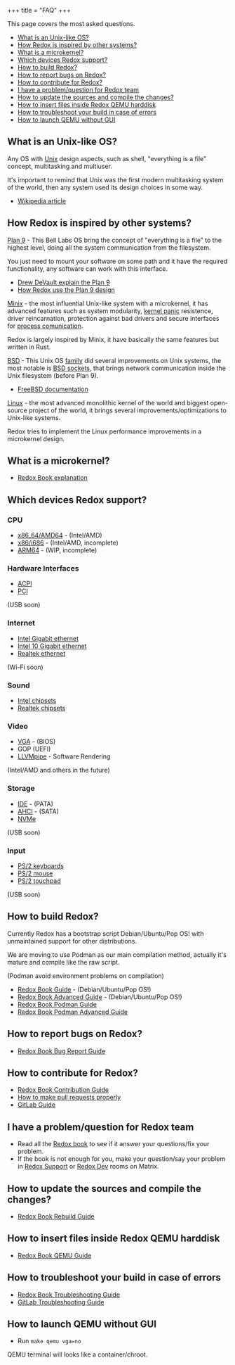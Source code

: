 +++
title = "FAQ"
+++

This page covers the most asked questions.



- [What is an Unix-like OS?](#what-is-an-unix-like-os)
- [How Redox is inspired by other systems?](#how-redox-is-inspired-by-other-systems)
- [What is a microkernel?](#what-is-a-microkernel)
- [Which devices Redox support?](#which-devices-redox-support)
- [How to build Redox?](#how-to-build-redox)
- [How to report bugs on Redox?](#how-to-report-bugs-on-redox)
- [How to contribute for Redox?](#how-to-contribute-for-redox)
- [I have a problem/question for Redox team](#i-have-a-problemquestion-for-redox-team)
- [How to update the sources and compile the changes?](#how-to-update-the-sources-and-compile-the-changes)
- [How to insert files inside Redox QEMU harddisk](#how-to-insert-files-inside-redox-qemu-harddisk)
- [How to troubleshoot your build in case of errors](#how-to-troubleshoot-your-build-in-case-of-errors)
- [How to launch QEMU without GUI](#how-to-launch-qemu-without-gui)



## What is an Unix-like OS?


Any OS with [Unix] design aspects, such as shell, "everything is a file" concept, multitasking and multiuser.


It's important to remind that Unix was the first modern multitasking system of the world, then any system used its design choices in some way.


- [Wikipedia article]

[Unix]: https://en.wikipedia.org/wiki/Unix
[Wikipedia article]: https://en.wikipedia.org/wiki/Unix-like

## How Redox is inspired by other systems?


[Plan 9] - This Bell Labs OS bring the concept of "everything is a file" to the highest level, doing all the system communication from the filesystem.


You just need to mount your software on some path and it have the required functionality, any software can work with this interface.


- [Drew DeVault explain the Plan 9]
- [How Redox use the Plan 9 design]


[Plan 9]: http://9p.io/plan9/index.html
[Drew DeVault explain the Plan 9]: https://drewdevault.com/2022/11/12/In-praise-of-Plan-9.html
[How Redox use the Plan 9 design]: https://doc.redox-os.org/book/ch05-00-urls-schemes-resources.html

[Minix] - the most influential Unix-like system with a microkernel, it has advanced features such as system modularity, [kernel panic] resistence, driver reincarnation, protection against bad drivers and secure interfaces for [process comunication].


Redox is largely inspired by Minix, it have basically the same features but written in Rust.

[Minix]: https://minix3.org/
[kernel panic]: https://en.wikipedia.org/wiki/Kernel_panic
[process comunication]: https://en.wikipedia.org/wiki/Inter-process_communication
[How Redox implement the Minix microkernel design]: https://doc.redox-os.org/book/ch04-01-microkernels.html


[BSD] - This Unix OS [family] did several improvements on Unix systems, the most notable is [BSD sockets], that brings network communication inside the Unix filesystem (before Plan 9).


- [FreeBSD documentation]


[BSD]: https://www.bsd.org/
[family]: https://en.wikipedia.org/wiki/Research_Unix
[BSD sockets]: https://en.wikipedia.org/wiki/Berkeley_sockets
[FreeBSD documentation]: https://docs.freebsd.org/en/books/developers-handbook/sockets/

[Linux] - the most advanced monolithic kernel of the world and biggest open-source project of the world, it brings several improvements/optimizations to Unix-like systems.


Redox tries to implement the Linux performance improvements in a microkernel design.


[Linux]: https://www.kernel.org/

## What is a microkernel?


- [Redox Book explanation]

[Redox Book explanation]: https://doc.redox-os.org/book/ch04-01-microkernels.html

## Which devices Redox support?


### CPU


- [x86_64/AMD64] - (Intel/AMD)
- [x86/i686] - (Intel/AMD, incomplete)
- [ARM64] - (WIP, incomplete)

[x86_64/AMD64]: https://gitlab.redox-os.org/redox-os/kernel/-/tree/master/src/arch/x86_64
[x86/i686]: https://gitlab.redox-os.org/redox-os/kernel/-/tree/master/src/arch/x86
[ARM64]: https://gitlab.redox-os.org/redox-os/kernel/-/tree/master/src/arch/aarch64

### Hardware Interfaces


- [ACPI]
- [PCI]


(USB soon)

[ACPI]: https://gitlab.redox-os.org/redox-os/drivers/-/tree/master/acpid
[PCI]: https://gitlab.redox-os.org/redox-os/drivers/-/tree/master/pcid

### Internet


- [Intel Gigabit ethernet]
- [Intel 10 Gigabit ethernet]
- [Realtek ethernet]


(Wi-Fi soon)

[Intel Gigabit ethernet]: https://gitlab.redox-os.org/redox-os/drivers/-/tree/master/e1000d
[Intel 10 Gigabit ethernet]: https://gitlab.redox-os.org/redox-os/drivers/-/tree/master/ixgbed
[Realtek ethernet]: https://gitlab.redox-os.org/redox-os/drivers/-/tree/master/rtl8168d

### Sound


- [Intel chipsets]
- [Realtek chipsets]

[Intel chipsets]: https://gitlab.redox-os.org/redox-os/drivers/-/tree/master/ihdad
[Realtek chipsets]: https://gitlab.redox-os.org/redox-os/drivers/-/tree/master/ac97d

### Video


- [VGA] - (BIOS)
- GOP (UEFI)
- [LLVMpipe] - Software Rendering


(Intel/AMD and others in the future)

[VGA]: https://gitlab.redox-os.org/redox-os/drivers/-/tree/master/vesad
[LLVMpipe]: https://docs.mesa3d.org/drivers/llvmpipe.html

### Storage


- [IDE] - (PATA)
- [AHCI] - (SATA)
- [NVMe]


(USB soon)

[IDE]: https://gitlab.redox-os.org/redox-os/drivers/-/tree/master/ided
[AHCI]: https://gitlab.redox-os.org/redox-os/drivers/-/tree/master/ahcid
[NVMe]: https://gitlab.redox-os.org/redox-os/drivers/-/tree/master/nvmed

### Input


- [PS/2 keyboards]
- [PS/2 mouse]
- [PS/2 touchpad]


(USB soon)

[PS/2 keyboards]: https://gitlab.redox-os.org/redox-os/drivers/-/tree/master/ps2d
[PS/2 mouse]: https://gitlab.redox-os.org/redox-os/drivers/-/tree/master/ps2d
[PS/2 touchpad]: https://gitlab.redox-os.org/redox-os/drivers/-/tree/master/ps2d


## How to build Redox?


Currently Redox has a bootstrap script Debian/Ubuntu/Pop OS! with unmaintained support for other distributions.


We are moving to use Podman as our main compilation method, actually it's mature and compile like the raw script.


(Podman avoid environment problems on compilation)


- [Redox Book Guide] - (Debian/Ubuntu/Pop OS!)
- [Redox Book Advanced Guide] - (Debian/Ubuntu/Pop OS!)
- [Redox Book Podman Guide]
- [Redox Book Podman Advanced Guide]

[Redox Book Guide]: https://doc.redox-os.org/book/ch02-05-building-redox.html
[Redox Book Advanced Guide]: https://doc.redox-os.org/book/ch08-01-advanced-build.html
[Redox Book Podman Guide]: https://doc.redox-os.org/book/ch02-06-podman-build.html
[Redox Book Podman Advanced Guide]: https://doc.redox-os.org/book/ch08-02-advanced-podman-build.html


## How to report bugs on Redox?


- [Redox Book Bug Report Guide]

[Redox Book Bug Report Guide]: https://doc.redox-os.org/book/ch12-03-creating-proper-bug-reports.html


## How to contribute for Redox?


- [Redox Book Contribution Guide]
- [How to make pull requests properly]
- [GitLab Guide]

[Redox Book Contribution Guide]: https://doc.redox-os.org/book/ch10-02-low-hanging-fruit.html
[How to make pull requests properly]: https://doc.redox-os.org/book/ch12-04-creating-proper-pull-requests.html
[GitLab Guide]: https://gitlab.redox-os.org/redox-os/redox/blob/master/CONTRIBUTING.md


## I have a problem/question for Redox team


- Read all the [Redox book] to see if it answer your questions/fix your problem.
- If the book is not enough for you, make your question/say your problem in [Redox Support] or [Redox Dev] rooms on Matrix.

[Redox book]: https://doc.redox-os.org/book/
[Redox Support]: https://matrix.to/#/#redox-support:matrix.org
[Redox Dev]: https://matrix.to/#/#redox-dev:matrix.org


## How to update the sources and compile the changes?


- [Redox Book Rebuild Guide]

[Redox Book Rebuild Guide]: https://doc.redox-os.org/book/ch09-02-coding-and-building.html#the-full-rebuild-cycle


## How to insert files inside Redox QEMU harddisk


- [Redox Book QEMU Guide]

[Redox Book QEMU Guide]: https://doc.redox-os.org/book/ch09-02-coding-and-building.html#patch-an-image


## How to troubleshoot your build in case of errors


- [Redox Book Troubleshooting Guide]
- [GitLab Troubleshooting Guide]

[Redox Book Troubleshooting Guide]: https://doc.redox-os.org/book/ch08-05-troubleshooting.html
[GitLab Troubleshooting Guide]: https://gitlab.redox-os.org/redox-os/redox#help-redox-wont-compile


## How to launch QEMU without GUI


- Run `make qemu vga=no`


QEMU terminal will looks like a container/chroot.
